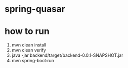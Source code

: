 # spring-quasar

# how to run 
1. mvn clean install
2. mvn clean verify
3. java -jar backend/target/backend-0.0.1-SNAPSHOT.jar
4. mvn spring-boot:run